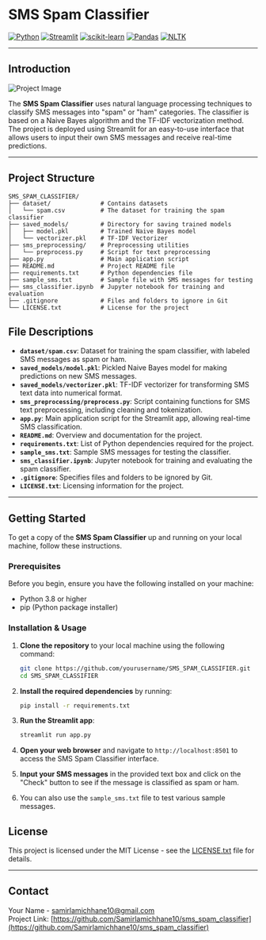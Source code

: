 # SMS Spam Classifier
[![Python](https://img.shields.io/badge/Python-3.8%2B-blue?style=for-the-badge&logo=python)](https://www.python.org/)
[![Streamlit](https://img.shields.io/badge/Streamlit-1.2.0-brightgreen?style=for-the-badge&logo=streamlit)](https://streamlit.io/)
[![scikit-learn](https://img.shields.io/badge/scikit--learn-0.24.2-orange?style=for-the-badge&logo=scikitlearn)](https://scikit-learn.org/)
[![Pandas](https://img.shields.io/badge/Pandas-1.3.3-yellow?style=for-the-badge&logo=pandas)](https://pandas.pydata.org/)
[![NLTK](https://img.shields.io/badge/NLTK-3.6.3-yellowgreen?style=for-the-badge&logo=nltk)](https://www.nltk.org/)



---

## Introduction

![Project Image](https://via.placeholder.com/1000x400)

The **SMS Spam Classifier** uses natural language processing techniques to classify SMS messages into "spam" or "ham" categories. The classifier is based on a Naive Bayes algorithm and the TF-IDF vectorization method. The project is deployed using Streamlit for an easy-to-use interface that allows users to input their own SMS messages and receive real-time predictions.


---

## Project Structure

```plaintext
SMS_SPAM_CLASSIFIER/
├── dataset/              # Contains datasets
│   └── spam.csv          # The dataset for training the spam classifier
├── saved_models/         # Directory for saving trained models
│   ├── model.pkl         # Trained Naive Bayes model
│   └── vectorizer.pkl    # TF-IDF Vectorizer
├── sms_preprocessing/    # Preprocessing utilities
│   └── preprocess.py     # Script for text preprocessing
├── app.py                # Main application script
├── README.md             # Project README file
├── requirements.txt      # Python dependencies file
├── sample_sms.txt        # Sample file with SMS messages for testing
├── sms_classifier.ipynb  # Jupyter notebook for training and evaluation
├── .gitignore            # Files and folders to ignore in Git
└── LICENSE.txt           # License for the project
```

## File Descriptions

- **`dataset/spam.csv`**: Dataset for training the spam classifier, with labeled SMS messages as spam or ham.
- **`saved_models/model.pkl`**: Pickled Naive Bayes model for making predictions on new SMS messages.
- **`saved_models/vectorizer.pkl`**: TF-IDF vectorizer for transforming SMS text data into numerical format.
- **`sms_preprocessing/preprocess.py`**: Script containing functions for SMS text preprocessing, including cleaning and tokenization.
- **`app.py`**: Main application script for the Streamlit app, allowing real-time SMS classification.
- **`README.md`**: Overview and documentation for the project.
- **`requirements.txt`**: List of Python dependencies required for the project.
- **`sample_sms.txt`**: Sample SMS messages for testing the classifier.
- **`sms_classifier.ipynb`**: Jupyter notebook for training and evaluating the spam classifier.
- **`.gitignore`**: Specifies files and folders to be ignored by Git.
- **`LICENSE.txt`**: Licensing information for the project.

---
## Getting Started

To get a copy of the **SMS Spam Classifier** up and running on your local machine, follow these instructions.

### Prerequisites

Before you begin, ensure you have the following installed on your machine:

- Python 3.8 or higher
- pip (Python package installer)

### Installation & Usage

1. **Clone the repository** to your local machine using the following command:
   ```bash
   git clone https://github.com/yourusername/SMS_SPAM_CLASSIFIER.git
   cd SMS_SPAM_CLASSIFIER
2. **Install the required dependencies** by running:

   ```bash
   pip install -r requirements.txt


3. **Run the Streamlit app**:
   ```bash
   streamlit run app.py
4. **Open your web browser** and navigate to `http://localhost:8501` to access the SMS Spam Classifier interface.

5. **Input your SMS messages** in the provided text box and click on the "Check" button to see if the message is classified as spam or ham.

6. You can also use the `sample_sms.txt` file to test various sample messages.

## License

This project is licensed under the MIT License - see the [LICENSE.txt](LICENSE) file for details.

---

## Contact

Your Name - [samirlamichhane10@gmail.com](mailto:samirlamichhane10@gmail.com)  
Project Link: [https://github.com/Samirlamichhane10/sms_spam_classifier](https://github.com/Samirlamichhane10/sms_spam_classifier)


